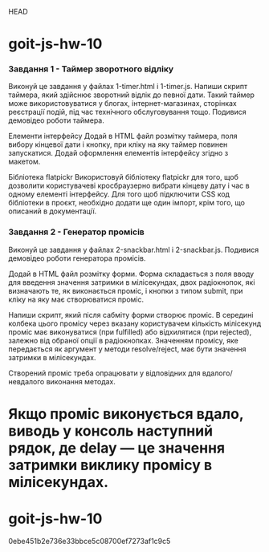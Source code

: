 HEAD

# goit-js-hw-10

### Завдання 1 - Таймер зворотного відліку

Виконуй це завдання у файлах 1-timer.html і 1-timer.js. Напиши скрипт таймера,
який здійснює зворотний відлік до певної дати. Такий таймер може
використовуватися у блогах, інтернет-магазинах, сторінках реєстрації подій, під
час технічного обслуговування тощо. Подивися демовідео роботи таймера.

Елементи інтерфейсу Додай в HTML файл розмітку таймера, поля вибору кінцевої
дати і кнопку, при кліку на яку таймер повинен запускатися. Додай оформлення
елементів інтерфейсу згідно з макетом.

Бібліотека flatpickr Використовуй бібліотеку flatpickr для того, щоб дозволити
користувачеві кросбраузерно вибрати кінцеву дату і час в одному елементі
інтерфейсу. Для того щоб підключити CSS код бібліотеки в проєкт, необхідно
додати ще один імпорт, крім того, що описаний в документації.

### Завдання 2 - Генератор промісів

Виконуй це завдання у файлах 2-snackbar.html і 2-snackbar.js. Подивися демовідео
роботи генератора промісів.

Додай в HTML файл розмітку форми. Форма складається з поля вводу для введення
значення затримки в мілісекундах, двох радіокнопок, які визначають те, як
виконається проміс, і кнопки з типом submit, при кліку на яку має створюватися
проміс.

Напиши скрипт, який після сабміту форми створює проміс. В середині колбека цього
промісу через вказану користувачем кількість мілісекунд проміс має виконуватися
(при fulfilled) або відхилятися (при rejected), залежно від обраної опції в
радіокнопках. Значенням промісу, яке передається як аргумент у методи
resolve/reject, має бути значення затримки в мілісекундах.

Створений проміс треба опрацювати у відповідних для вдалого/невдалого виконання
методах.

# Якщо проміс виконується вдало, виводь у консоль наступний рядок, де delay — це значення затримки виклику промісу в мілісекундах.

# goit-js-hw-10

0ebe451b2e736e33bbce5c08700ef7273af1c9c5
